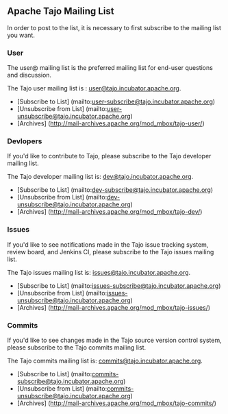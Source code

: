 <!--
  Licensed to the Apache Software Foundation (ASF) under one
  or more contributor license agreements.  See the NOTICE file
  distributed with this work for additional information
  regarding copyright ownership.  The ASF licenses this file
  to you under the Apache License, Version 2.0 (the
  "License"); you may not use this file except in compliance
  with the License.  You may obtain a copy of the License at

      http://www.apache.org/licenses/LICENSE-2.0

  Unless required by applicable law or agreed to in writing, software
  distributed under the License is distributed on an "AS IS" BASIS,
  WITHOUT WARRANTIES OR CONDITIONS OF ANY KIND, either express or implied.
  See the License for the specific language governing permissions and
  limitations under the License.
-->

## Apache Tajo Mailing List

In order to post to the list, it is necessary to first subscribe to the mailing list you want.


### User

The user@ mailing list is the preferred mailing list for end-user questions and discussion.

The Tajo user mailing list is : user@tajo.incubator.apache.org. 

* [Subscribe to List] (mailto:user-subscribe@tajo.incubator.apache.org)
* [Unsubscribe from List] (mailto:user-unsubscribe@tajo.incubator.apache.org)
* [Archives] (http://mail-archives.apache.org/mod_mbox/tajo-user/)

### Devlopers

If you'd like to contribute to Tajo, please subscribe to the Tajo developer mailing list.

The Tajo developer mailing list is: dev@tajo.incubator.apache.org.

* [Subscribe to List] (mailto:dev-subscribe@tajo.incubator.apache.org)
* [Unsubscribe from List] (mailto:dev-unsubscribe@tajo.incubator.apache.org)
* [Archives] (http://mail-archives.apache.org/mod_mbox/tajo-dev/)

### Issues

If you'd like to see notifications made in the Tajo issue tracking system, review board, and Jenkins CI, please subscribe to the Tajo issues mailing list.

The Tajo issues mailing list is: issues@tajo.incubator.apache.org.

* [Subscribe to List] (mailto:issues-subscribe@tajo.incubator.apache.org)
* [Unsubscribe from List] (mailto:issues-unsubscribe@tajo.incubator.apache.org)
* [Archives] (http://mail-archives.apache.org/mod_mbox/tajo-issues/)

### Commits

If you'd like to see changes made in the Tajo source version control system, please subscribe to the Tajo commits mailing list.

The Tajo commits mailing list is: commits@tajo.incubator.apache.org.

* [Subscribe to List] (mailto:commits-subscribe@tajo.incubator.apache.org)
* [Unsubscribe from List] (mailto:commits-unsubscribe@tajo.incubator.apache.org)
* [Archives] (http://mail-archives.apache.org/mod_mbox/tajo-commits/)
